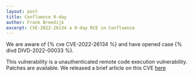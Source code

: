 ```yaml
---
layout: post
title: Confluence 0-day
author: Frank Breedijk
excerpt: CVE-2022-26134 a 0-day RCE in Confluence
---
```

We are aware of {% cve CVE-2022-26134 %} and have opened case {% divd DIVD-2022-00033 %}.

This vulnerability is a unauthenticated remote code execution vulnerability. Patches are available.
We released a brief article on this CVE [here](https://www.divd.nl/2022/06/06/Confluence-0-day/)
